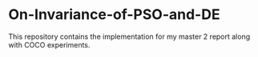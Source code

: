 # On-Invariance-of-PSO-and-DE
This repository contains the implementation for my master 2 report along with COCO experiments.
